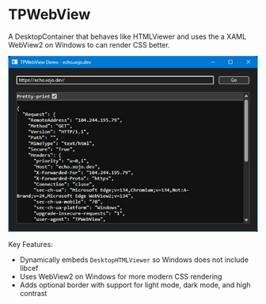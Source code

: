 # TPWebView

A DesktopContainer that behaves like HTMLViewer and uses the a XAML WebView2 on Windows to can render CSS better.

![Windows showing WebView2 and a custom UserAgent](Documentation/WebView2.jpg)

Key Features:

- Dynamically embeds `DesktopHTMLViewer` so Windows does not include libcef
- Uses WebView2 on Windows for more modern CSS rendering
- Adds optional border with support for light mode, dark mode, and high contrast
